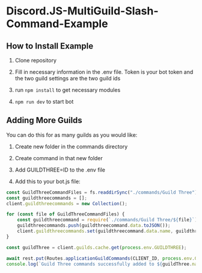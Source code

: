 # Discord.JS-MultiGuild-Slash-Command-Example


## How to Install Example
1. Clone repository

2. Fill in necessary information in the .env file. Token is your bot token and the two guild settings are the two guild ids

3. run ``npm install`` to get necessary modules

4. ``npm run dev`` to start bot

## Adding More Guilds
You can do this for as many guilds as you would like:

1. Create new folder in the commands directory

2. Create command in that new folder

3. Add GUILDTHREE=ID to the .env file

4. Add this to your bot.js file:
```js 
const GuildThreeCommandFiles = fs.readdirSync("./commands/Guild Three").filter(file => file.endsWith(".js"));
const guildthreecommands = [];
client.guildthreecommands = new Collection();

for (const file of GuildThreeCommandFiles) {
	const guildthreecommand = require(`./commands/Guild Three/${file}`);
	guildthreecommands.push(guildthreecommand.data.toJSON());
	client.guildthreecommands.set(guildthreecommand.data.name, guildthreecommand);
}
```
```js
const guildThree = client.guilds.cache.get(process.env.GUILDTHREE);

await rest.put(Routes.applicationGuildCommands(CLIENT_ID, process.env.GUILDTWO), {body: guildthreecommands});
console.log(`Guild Three commands successfully added to ${guildThree.name}`);
```
